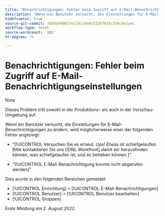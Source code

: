 ```yaml
---
title: "Benachrichtigungen: Fehler beim Zugriff auf E-Mail-Benachrichtigungseinstellungen"
description: "Wenn ein Benutzer versucht, die Einstellungen für E-Mail-Benachrichtigungen zu ändern, wird ihm möglicherweise ein Fehler angezeigt."
hidefromtoc: true
source-git-commit: 78d0a040027e22dc14e0a2326f635c5f4c6e1a41
workflow-type: tm+mt
source-wordcount: '101'
ht-degree: 7%

---
```



# Benachrichtigungen: Fehler beim Zugriff auf E-Mail-Benachrichtigungseinstellungen

>[!NOTE]
>
>Dieses Problem tritt sowohl in der Produktions- als auch in der Vorschau-Umgebung auf.

Wenn ein Benutzer versucht, die Einstellungen für E-Mail-Benachrichtigungen zu ändern, wird möglicherweise einer der folgenden Fehler angezeigt:

* &quot;[!UICONTROL Versuchen Sie es erneut. Ups! Etwas ist schiefgelaufen. Bitte kontaktieren Sie uns [!DNL Workfront] damit wir herausfinden können, was schiefgelaufen ist, und es beheben können.]&quot;

* &quot;[!UICONTROL E-Mail-Benachrichtigung konnte nicht abgerufen werden]&quot;

Dies wurde in den folgenden Bereichen gemeldet:

* [!UICONTROL Einrichtung] > [!UICONTROL E-Mail-Benachrichtigungen]
* [!UICONTROL Benutzer] > [!UICONTROL Benutzer bearbeiten]
* [!UICONTROL Gruppen]

_Erste Meldung am 2. August 2022._

